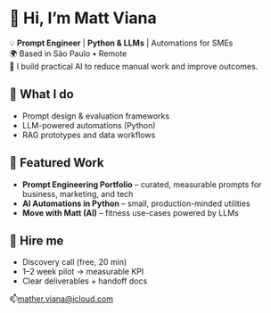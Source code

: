 # 👋 Hi, I’m Matt Viana

💡 **Prompt Engineer** | **Python & LLMs** | Automations for SMEs  
🌍 Based in São Paulo • Remote  
🎯 I build practical AI to reduce manual work and improve outcomes.

## 🔧 What I do
- Prompt design & evaluation frameworks
- LLM-powered automations (Python)
- RAG prototypes and data workflows

## 🧩 Featured Work
- **Prompt Engineering Portfolio** – curated, measurable prompts for business, marketing, and tech
- **AI Automations in Python** – small, production-minded utilities
- **Move with Matt (AI)** – fitness use-cases powered by LLMs

## 🤝 Hire me
- Discovery call (free, 20 min)
- 1–2 week pilot → measurable KPI
- Clear deliverables + handoff docs

📫mather.viana@icloud.com
